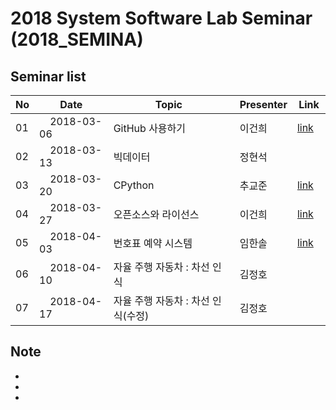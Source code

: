 # 2018 System Software Lab Seminar (2018_SEMINA)

## Seminar list

| No |      Date      |               Topic                |  Presenter  |    Link   |
|----|----------------|------------------------------------|-------------|-----------|
| 01 |     2018-03-06 |GitHub 사용하기|이건희|[link](https://github.com/KITSSL/2018_SEMINA/blob/master/src/GitHub%EB%A1%9C%20%ED%94%84%EB%A1%9C%EC%A0%9D%ED%8A%B8%20%EC%9A%B4%EC%98%81%ED%95%98%EA%B8%B0.pdf)|
| 02 |     2018-03-13 |빅데이터|정현석|           |
| 03 |     2018-03-20 |CPython|추교준|[link](https://github.com/KITSSL/2018_SEMINA/blob/master/src/180320%20%ED%8C%8C%EC%9D%B4%EC%8D%AC%20%EC%84%B8%EB%AF%B8%EB%82%98%EC%9E%90%EB%A3%8C.pdf)|
| 04 |     2018-03-27 |오픈소스와 라이선스|이건희|[link](https://github.com/KITSSL/2018_SEMINA/blob/master/src/%EC%98%A4%ED%94%88%EC%86%8C%EC%8A%A4%EC%99%80%20%EB%9D%BC%EC%9D%B4%EC%84%A0%EC%8A%A4.pdf)|
| 05 |     2018-04-03 |번호표 예약 시스템 |임한솔|[link](https://github.com/KITSSL/2018_SEMINA/blob/master/src/2018_04_05_%EC%9E%84%ED%95%9C%EC%86%94_%EC%84%B8%EB%AF%B8%EB%82%98.pptx)|
| 06 |     2018-04-10 |자율 주행 자동차 : 차선 인식|김정호|           |
| 07 |     2018-04-17 |자율 주행 자동차 : 차선 인식(수정)|김정호|           |


## Note

- 
-
-
